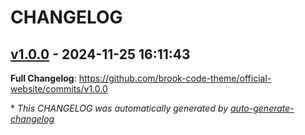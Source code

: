 # CHANGELOG

## [v1.0.0](https://github.com/brook-code-theme/official-website/releases/tag/v1.0.0) - 2024-11-25 16:11:43

**Full Changelog**: https://github.com/brook-code-theme/official-website/commits/v1.0.0

\* _This CHANGELOG was automatically generated by [auto-generate-changelog](https://github.com/BobAnkh/auto-generate-changelog)_
